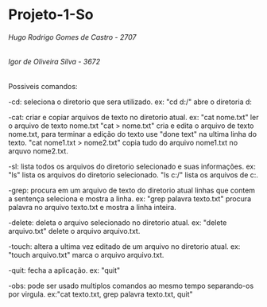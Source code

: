 # Projeto-1-So
###### Hugo Rodrigo Gomes de Castro - 2707
###### Igor de Oliveira Silva - 3672

Possiveis comandos:

  -cd: seleciona o diretorio que sera utilizado.
    ex: "cd d:/" abre o diretoria d:
    
  -cat: criar e copiar arquivos de texto no diretorio atual.
    ex: "cat nome.txt" ler o arquivo de texto nome.txt
        "cat > nome.txt" cria e edita o arquivo de texto nome.txt, para terminar a edição do texto use "done text" na ultima linha do texto.
        "cat nome1.txt > nome2.txt" copia tudo do arquivo nome1.txt no arquvo nome2.txt.
        
  -sl: lista todos os arquivos do diretorio selecionado e suas informações.
    ex: "ls" lista os arquivos do diretorio selecionado.
        "ls c:/" lista os arquivos de c:.
        
  -grep: procura em um arquivo de texto do diretorio atual linhas que contem a sentença seleciona e mostra a linha.
    ex: "grep palavra texto.txt" procura palavra no arquivo texto.txt e mostra a linha inteira.
    
  -delete: deleta o arquivo selecionado no diretorio atual.
    ex: "delete arquivo.txt" delete o arquivo arquivo.txt.
    
  -touch: altera a ultima vez editado de um arquivo no diretorio atual.
    ex: "touch arquivo.txt" marca o arquivo arquivo.txt.
    
  -quit: fecha a aplicação.
    ex: "quit"
    
  -obs: pode ser usado multiplos comandos ao mesmo tempo separando-os por virgula.
    ex:"cat texto.txt, grep palavra texto.txt, quit"
   
